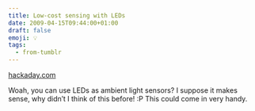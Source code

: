 ```yaml
---
title: Low-cost sensing with LEDs
date: 2009-04-15T09:44:00+01:00
draft: false
emoji: 💡
tags:
  - from-tumblr
---
```

[hackaday.com](https://hackaday.com/2006/02/21/low-cost-sensing-and-communication-with-an-led/)

Woah, you can use LEDs as ambient light sensors? I suppose it makes sense, why didn’t I think of this before! :P This could come in very handy.
